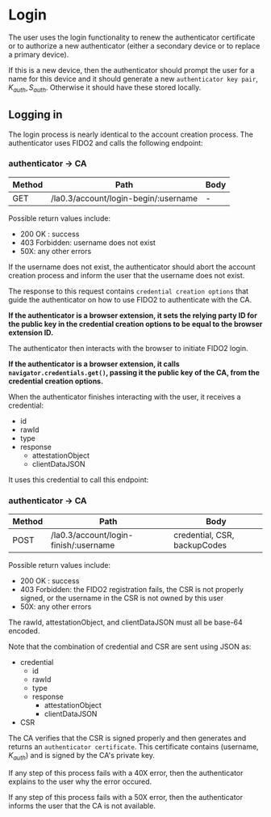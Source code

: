 # Login

The user uses the login functionality to renew the authenticator certificate or
to authorize a new authenticator (either a secondary device or to replace a
primary device).

If this is a new device, then the authenticator should prompt the user for a
name for this device and it should generate a new `authenticator key pair`,
$K_{auth}, S_{auth}$. Otherwise it should have these stored locally.

## Logging in

The login process is nearly identical to the account creation process. The
authenticator uses FIDO2 and calls the following endpoint:

### authenticator → CA

| Method | Path                                 | Body |
| ------ | ------------------------------------ | ---- |
| GET    | /la0.3/account/login-begin/:username | -    |

Possible return values include:

- 200 OK : success
- 403 Forbidden: username does not exist
- 50X: any other errors

If the username does not exist, the authenticator should abort the account
creation process and inform the user that the username does not exist.

The response to this request contains `credential creation options` that guide
the authenticator on how to use FIDO2 to authenticate with the CA.

**If the authenticator is a browser extension, it sets the relying party ID for
the public key in the credential creation options to be equal to the browser
extension ID.**

The authenticator then interacts with the browser to initiate FIDO2 login.

**If the authenticator is a browser extension, it calls
`navigator.credentials.get()`, passing it the public key of the CA, from the
credential creation options.**

When the authenticator finishes interacting with the user, it receives a
credential:

- id
- rawId
- type
- response
  - attestationObject
  - clientDataJSON

It uses this credential to call this endpoint:

### authenticator → CA

| Method | Path                                   | Body                         |
| ------ | -------------------------------------- | ---------------------------- |
| POST   | /la0.3/account/login-finish/:username | credential, CSR, backupCodes |

Possible return values include:

- 200 OK : success
- 403 Forbidden: the FIDO2 registration fails, the CSR is not properly signed,
  or the username in the CSR is not owned by this user
- 50X: any other errors

The rawId, attestationObject, and clientDataJSON must all be base-64 encoded.

Note that the combination of credential and CSR are sent using JSON as:

- credential
  - id
  - rawId
  - type
  - response
    - attestationObject
    - clientDataJSON
- CSR

The CA verifies that the CSR is signed properly and then generates and returns
an `authenticator certificate`. This certificate contains (username, $K_{auth}$)
and is signed by the CA's private key.

If any step of this process fails with a 40X error, then the authenticator
explains to the user why the error occured.

If any step of this process fails with a 50X error, then the authenticator
informs the user that the CA is not available.
